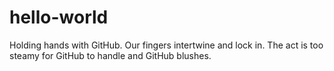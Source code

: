 # hello-world
Holding hands with GitHub.
Our fingers intertwine and lock in.
The act is too steamy for GitHub to handle and GitHub blushes. 
